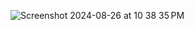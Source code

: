 ![Screenshot 2024-08-26 at 10 38 35 PM](https://github.com/user-attachments/assets/40d1ced5-937e-4a3f-9b22-eb6fc50dd984)
